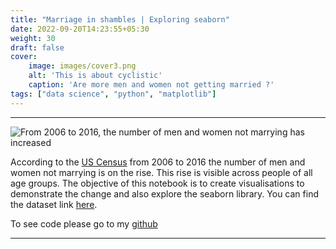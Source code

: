 ```yaml
---
title: "Marriage in shambles | Exploring seaborn"
date: 2022-09-20T14:23:55+05:30
weight: 30
draft: false
cover:
    image: images/cover3.png
    alt: 'This is about cyclistic'
    caption: 'Are more men and women not getting married ?'
tags: ["data science", "python", "matplotlib"]
---
```

***



![From 2006 to 2016, the number of men and women not marrying has increased](/images/never1.jpg "From 2006 to 2016, the number of men and women not marrying has increased")

According to the [US Census](https://www.census.gov/content/dam/Census/library/publications/2021/demo/p70-167.pdf) from 2006 to 2016 the number of men and women not marrying is on the rise. This rise is visible across people of all age groups. The objective of this notebook is to create visualisations to demonstrate the change and also explore the seaborn library.
You can find the dataset link [here](https://data.world/makeovermonday/2021w23/workspace/file?filename=Never+Married.xlsx).

To see code please go to my [github](https://github.com/MAHIMAKRITI/data_stories)
***



